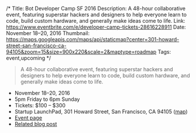 /*
Title: Bot Developer Camp SF 2016
Description: A 48-hour collaborative event, featuring superstar hackers and designers to help everyone learn to code, build custom hardware, and generally make ideas come to life.
Link: https://www.eventbrite.com/e/developer-camp-tickets-28616228911
Date: November 18–20, 2016
Thumbnail: https://maps.googleapis.com/maps/api/staticmap?center=301-howard-street-san-francisco-ca-94105&zoom=15&size=900x220&scale=2&maptype=roadmap
Tags: event,upcoming
*/

> A 48-hour collaborative event, featuring superstar hackers and designers to help everyone learn to code, build custom hardware, and generally make ideas come to life.

- November 18–20, 2016
- 5pm Friday to 6pm Sunday
- Tickets: $100 – $300
- Startup LaunchPad, 301 Howard Street, San Francisco, CA 94105 ([map](https://www.google.com/maps/dir/Current+Location/301-howard-street-san-francisco-ca-94105))
- [Event page](https://www.eventbrite.com/e/developer-camp-tickets-28616228911)
- [Related blog post](https://devca.mp/bot-developer-camp-november-18-20-2016-241888245413)
